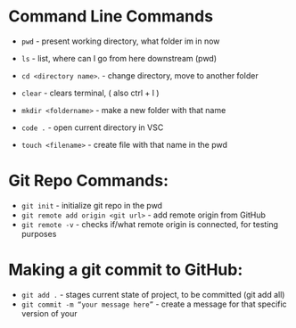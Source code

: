 # Command Line Commands
- ```pwd``` - present working directory, what folder im in now

- ```ls``` - list, where can I go from here downstream (pwd)
- ```cd <directory name>```. - change directory, move to another folder
- ```clear``` - clears terminal, ( also ctrl + l )
- ```mkdir <foldername>``` - make a new folder with that name
- ```code .``` - open current directory in VSC
- ```touch <filename>``` - create file with that name in the pwd

# Git Repo Commands:
- ```git init``` - initialize git repo in the pwd
- ```git remote add origin <git url>``` - add remote origin from GitHub
- ```git remote -v```  -  checks if/what remote origin is connected, for testing purposes 

# Making a git commit to GitHub:
- ```git add .```      - stages current state of project, to be committed (git add all)
- ```git commit -m “your message here”``` - create a message for that specific version of your